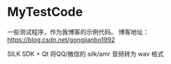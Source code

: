 # MyTestCode

一些测试程序，作为我博客的示例代码。
博客地址：https://blog.csdn.net/gongjianbo1992

SILK SDK + Qt 将QQ/微信的 silk/amr 音频转为 wav 格式
